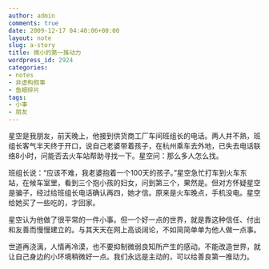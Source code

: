 ```yaml
---
author: admin
comments: true
date: 2009-12-17 04:40:06+00:00
layout: note
slug: a-story
title: 微小的第一推动力
wordpress_id: 2924
categories:
- notes
- 非虚构叙事
- 鱼眼碎片
tags:
- 小事
- 朋友
---
```


星空是我朋友，前天晚上，他接到供货商工厂车间班组长的电话。两人并不熟，班组长客气半天终于开口，说自己老婆带着孩子，在杭州乘车去外地，已失去电话联络8小时，问能否去火车站帮助寻找一下。星空问：那么多人怎么找。

班组长说：“应该不难，我老婆抱着一个100天的孩子。”星空急忙打车到火车东站，在候车室里，看到三个抱小孩的妇女，问到第三个，果然是。但对方怀疑星空是骗子，经过给班组长电话确认再四，她才信。原来是火车晚点，手机没电。星空给她买了一些吃的，才回家。

星空认为他做了很平常的一件小事。但一个好一点的世界，就是靠这种信任、付出和友善而慢慢建立的。与其天天在网上高谈阔论，不如简简单单为他人做一点事。

世道再浇漓，人情再冷漠，也不要抑制微弱良知所产生的感动。不能改造世界，就让自己身边的小环境稍微好一点。我们永远是主动的，可以给善良第一推动力。
